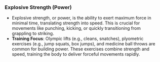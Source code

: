### **Explosive Strength (Power)**

- Explosive strength, or power, is the ability to exert maximum force in minimal time, translating strength into speed. This is crucial for movements like punching, kicking, or quickly transitioning from grappling to striking.
- **Training Focus**: Olympic lifts (e.g., cleans, snatches), plyometric exercises (e.g., jump squats, box jumps), and medicine ball throws are common for building power. These exercises combine strength and speed, training the body to deliver forceful movements rapidly.
